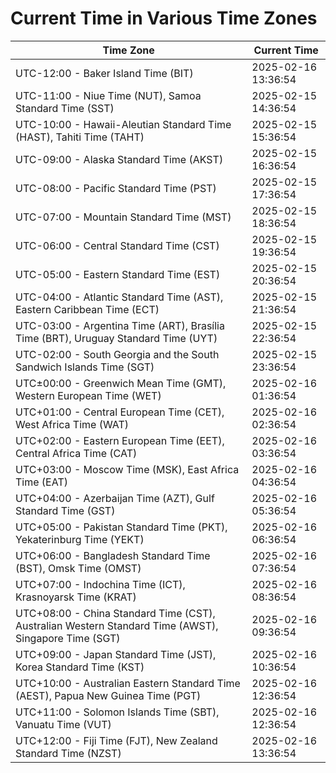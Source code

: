 # Current Time in Various Time Zones

| Time Zone | Current Time |
|-----------|--------------|
| UTC-12:00 - Baker Island Time (BIT) | 2025-02-16 13:36:54 |
| UTC-11:00 - Niue Time (NUT), Samoa Standard Time (SST) | 2025-02-15 14:36:54 |
| UTC-10:00 - Hawaii-Aleutian Standard Time (HAST), Tahiti Time (TAHT) | 2025-02-15 15:36:54 |
| UTC-09:00 - Alaska Standard Time (AKST) | 2025-02-15 16:36:54 |
| UTC-08:00 - Pacific Standard Time (PST) | 2025-02-15 17:36:54 |
| UTC-07:00 - Mountain Standard Time (MST) | 2025-02-15 18:36:54 |
| UTC-06:00 - Central Standard Time (CST) | 2025-02-15 19:36:54 |
| UTC-05:00 - Eastern Standard Time (EST) | 2025-02-15 20:36:54 |
| UTC-04:00 - Atlantic Standard Time (AST), Eastern Caribbean Time (ECT) | 2025-02-15 21:36:54 |
| UTC-03:00 - Argentina Time (ART), Brasília Time (BRT), Uruguay Standard Time (UYT) | 2025-02-15 22:36:54 |
| UTC-02:00 - South Georgia and the South Sandwich Islands Time (SGT) | 2025-02-15 23:36:54 |
| UTC±00:00 - Greenwich Mean Time (GMT), Western European Time (WET) | 2025-02-16 01:36:54 |
| UTC+01:00 - Central European Time (CET), West Africa Time (WAT) | 2025-02-16 02:36:54 |
| UTC+02:00 - Eastern European Time (EET), Central Africa Time (CAT) | 2025-02-16 03:36:54 |
| UTC+03:00 - Moscow Time (MSK), East Africa Time (EAT) | 2025-02-16 04:36:54 |
| UTC+04:00 - Azerbaijan Time (AZT), Gulf Standard Time (GST) | 2025-02-16 05:36:54 |
| UTC+05:00 - Pakistan Standard Time (PKT), Yekaterinburg Time (YEKT) | 2025-02-16 06:36:54 |
| UTC+06:00 - Bangladesh Standard Time (BST), Omsk Time (OMST) | 2025-02-16 07:36:54 |
| UTC+07:00 - Indochina Time (ICT), Krasnoyarsk Time (KRAT) | 2025-02-16 08:36:54 |
| UTC+08:00 - China Standard Time (CST), Australian Western Standard Time (AWST), Singapore Time (SGT) | 2025-02-16 09:36:54 |
| UTC+09:00 - Japan Standard Time (JST), Korea Standard Time (KST) | 2025-02-16 10:36:54 |
| UTC+10:00 - Australian Eastern Standard Time (AEST), Papua New Guinea Time (PGT) | 2025-02-16 12:36:54 |
| UTC+11:00 - Solomon Islands Time (SBT), Vanuatu Time (VUT) | 2025-02-16 12:36:54 |
| UTC+12:00 - Fiji Time (FJT), New Zealand Standard Time (NZST) | 2025-02-16 13:36:54 |
